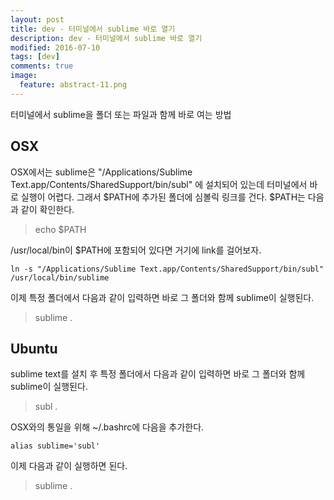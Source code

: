 ```yaml
---
layout: post
title: dev - 터미널에서 sublime 바로 열기
description: dev - 터미널에서 sublime 바로 열기
modified: 2016-07-10
tags: [dev]
comments: true
image:
  feature: abstract-11.png
---
```

터미널에서 sublime을 폴더 또는 파일과 함께 바로 여는 방법

## OSX

OSX에서는 sublime은 "/Applications/Sublime Text.app/Contents/SharedSupport/bin/subl" 에 설치되어 있는데 터미널에서 바로 실행이 어렵다. 그래서 $PATH에 추가된 폴더에 심볼릭 링크를 건다. 
$PATH는 다음과 같이 확인한다. 

> echo $PATH

/usr/local/bin이 $PATH에 포함되어 있다면 거기에 link를 걸어보자. 

```
ln -s "/Applications/Sublime Text.app/Contents/SharedSupport/bin/subl" /usr/local/bin/sublime
```

이제 특정 폴더에서 다음과 같이 입력하면 바로 그 폴더와 함께 sublime이 실행된다.

> sublime .

### 

## Ubuntu

sublime text를 설치 후 특정 폴더에서 다음과 같이 입력하면 바로 그 폴더와 함께 sublime이 실행된다.

> subl .

OSX와의 통일을 위해 ~/.bashrc에 다음을 추가한다. 

```
alias sublime='subl'
```

이제 다음과 같이 실행하면 된다. 

> sublime .
